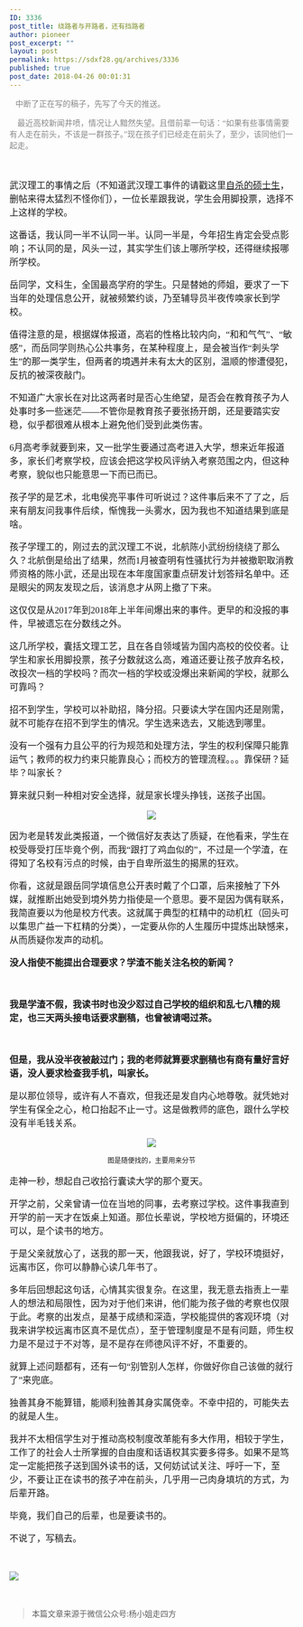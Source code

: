 ```yaml
---
ID: 3336
post_title: 绕路者与开路者，还有挡路者
author: pioneer
post_excerpt: ""
layout: post
permalink: https://sdxf28.gq/archives/3336
published: true
post_date: 2018-04-26 00:01:31
---
```

<p style="min-height: 1em; white-space: normal; line-height: normal; font-family: 'PingFang SC'; max-width: 100% !important; box-sizing: border-box !important; word-wrap: break-word !important;"><span style="max-width: 100% !important; box-sizing: border-box !important; word-wrap: break-word !important;"><span style="color: #3e3e3e;">   </span><span style="color: #888888;"><span style="font-size: 14px;">中断了正在写的稿子，先写了今天的推送。</span></span></span></p>
<p style="min-height: 1em; white-space: normal; line-height: normal; font-family: 'PingFang SC'; max-width: 100% !important; box-sizing: border-box !important; word-wrap: break-word !important;"><span style="max-width: 100% !important; box-sizing: border-box !important; word-wrap: break-word !important;"><span style="color: #888888;"><span style="font-size: 14px;">    最近高校新闻井喷，情况让人黯然失望。且借前辈一句话：“如果有些事情需要有人走在前头，不该是一群孩子。”现在孩子们已经走在前头了，至少，该同他们一起走。</span></span></span></p>
<p style="min-height: 1em; color: #3e3e3e; font-size: 16px; white-space: normal; line-height: normal; font-family: 'PingFang SC'; max-width: 100% !important; box-sizing: border-box !important; word-wrap: break-word !important;"><span style="color: #888888; max-width: 100% !important; box-sizing: border-box !important; word-wrap: break-word !important;"><span style="font-size: 14px; max-width: 100% !important; box-sizing: border-box !important; word-wrap: break-word !important;">  </span></span></p>
<p style="font-size: 16px; line-height: normal; font-family: 'PingFang SC';">武汉理工的事情之后（不知道武汉理工事件的请戳这里<a href="https://mp.weixin.qq.com/s?__biz=MzU2MzQzOTg1Nw==&amp;mid=2247484052&amp;idx=1&amp;sn=1091157de08fc2b2b569ddfc8c6033ae&amp;scene=21#wechat_redirect" target="_blank" rel="noopener">自杀的硕士生</a>，删帖来得太猛烈不怪你们），一位长辈跟我说，学生会用脚投票，选择不上这样的学校。</p>
<p style="font-size: 16px; line-height: normal; font-family: 'PingFang SC';"></p>
<p style="font-size: 16px; line-height: normal; font-family: 'PingFang SC';">这番话，我认同一半不认同一半。认同一半是，今年招生肯定会受点影响；不认同的是，风头一过，其实学生们该上哪所学校，还得继续报哪所学校。</p>
<p style="font-size: 16px; line-height: normal; font-family: 'PingFang SC';"></p>
<p style="font-size: 16px; line-height: normal; font-family: 'PingFang SC';">岳同学，文科生，全国最高学府的学生。只是替她的师姐，要求了一下当年的处理信息公开，就被频繁约谈，乃至辅导员半夜传唤家长到学校。</p>
<p style="font-size: 16px; line-height: normal; font-family: 'PingFang SC';"></p>
<p style="font-size: 16px; line-height: normal; font-family: 'PingFang SC';">值得注意的是，根据媒体报道，高岩的性格比较内向，“和和气气”、“敏感”，而岳同学则热心公共事务，在某种程度上，是会被当作“刺头学生”的那一类学生，但两者的境遇并未有太大的区别，温顺的惨遭侵犯，反抗的被深夜敲门。</p>
<p style="font-size: 16px; line-height: normal; font-family: 'PingFang SC';"></p>
<p style="font-size: 16px; line-height: normal; font-family: 'PingFang SC';">不知道广大家长在对比这两者时是否心生绝望，是否会在教育孩子为人处事时多一些迷茫——不管你是教育孩子要张扬开朗，还是要踏实安稳，似乎都很难从根本上避免他们受到此类伤害。</p>
<p style="font-size: 16px; line-height: normal; font-family: 'PingFang SC';"></p>
<p style="font-size: 16px; line-height: normal; font-family: 'PingFang SC';">6月高考季就要到来，又一批学生要通过高考进入大学，想来近年报道多，家长们考察学校，应该会把这学校风评纳入考察范围之内，但这种考察，貌似也只能意思一下而已而已。</p>
<p style="font-size: 16px; line-height: normal; font-family: 'PingFang SC';"></p>
<p style="font-size: 16px; line-height: normal; font-family: 'PingFang SC';">孩子学的是艺术，北电侯亮平事件可听说过？这件事后来不了了之，后来有朋友问我事件后续，惭愧我一头雾水，因为我也不知道结果到底是啥。</p>
<p style="font-size: 16px; line-height: normal; font-family: 'PingFang SC';"></p>
<p style="font-size: 16px; line-height: normal; font-family: 'PingFang SC';">孩子学理工的，刚过去的武汉理工不说，北航陈小武纷纷绕绕了那么久？北航倒是给出了结果，然而1月被查明有性骚扰行为并被撤职取消教师资格的陈小武，还是出现在本年度国家重点研发计划答辩名单中。还是眼尖的网友发现之后，该消息才从网上撤了下来。</p>
<p style="font-size: 16px; line-height: normal; font-family: 'PingFang SC';"></p>
<p style="font-size: 16px; line-height: normal; font-family: 'PingFang SC';"><span style="font-family: 'PingFang SC'; font-size: 16px;">这仅仅是从2017年到2018年上半年间爆出来的事件。更早的和没报的事件，早被遗忘在分数线之外。</span></p>
<p style="font-size: 16px; line-height: normal; font-family: 'PingFang SC';"></p>
<p style="font-size: 16px; line-height: normal; font-family: 'PingFang SC';">这几所学校，囊括文理工艺，且在各自领域皆为国内高校的佼佼者。让学生和家长用脚投票，孩子分数就这么高，难道还要让孩子放弃名校，改投次一档的学校吗？而次一档的学校或没爆出来新闻的学校，就那么可靠吗？</p>
<p style="font-size: 16px; line-height: normal; font-family: 'PingFang SC';"></p>
<p style="font-size: 16px; line-height: normal; font-family: 'PingFang SC';">招不到学生，学校可以补助招，降分招。只要读大学在国内还是刚需，就不可能存在招不到学生的情况。学生选来选去，又能选到哪里。</p>
<p style="font-size: 16px; line-height: normal; font-family: 'PingFang SC';"></p>
<p style="font-size: 16px; line-height: normal; font-family: 'PingFang SC';">没有一个强有力且公平的行为规范和处理方法，学生的权利保障只能靠运气；教师的权力约束只能靠良心；而校方的管理流程。。。靠保研？延毕？叫家长？</p>
<p style="font-size: 16px; line-height: normal; font-family: 'PingFang SC';"></p>
<p style="font-size: 16px; line-height: normal; font-family: 'PingFang SC';">算来就只剩一种相对安全选择，就是家长埋头挣钱，送孩子出国。</p>
<p style="font-size: 16px; line-height: normal; font-family: 'PingFang SC';"></p>
<p style="text-align: center;"><img class="" src="https://sdxf28.gq/wp-content/uploads/2018/04/wxsync-11478422455adf08fde4f461524566269.jpeg" data-copyright="0" data-ratio="0.7508532423208191" data-s="300,640" data-src="" data-type="jpeg" data-w="293" /></p>
<p style="font-size: 16px; line-height: normal; font-family: 'PingFang SC';"></p>
<p style="font-size: 16px; line-height: normal; font-family: 'PingFang SC';">因为老是转发此类报道，一个微信好友表达了质疑，在他看来，学生在校受辱受打压毕竟个例，而我“跟打了鸡血似的”，不过是一个学渣，在得知了名校有污点的时候，由于自卑所滋生的揭黑的狂欢。</p>
<p style="font-size: 16px; line-height: normal; font-family: 'PingFang SC';"></p>
<p style="font-size: 16px; line-height: normal; font-family: 'PingFang SC';">你看，这就是跟岳同学填信息公开表时戴了个口罩，后来接触了下外媒，就推断出她受到境外势力指使是一个意思。要不是因为偶有联系，我简直要以为他是校方代表。这就属于典型的杠精中的动机杠（回头可以集思广益一下杠精的分类），一定要从你的人生履历中提炼出缺憾来，从而质疑你发声的动机。</p>
<p style="font-size: 16px; line-height: normal; font-family: 'PingFang SC';"></p>
<p style="font-size: 16px; line-height: normal; font-family: 'PingFang SC';"><strong>没人指使不能提出合理要求？学渣不能关注名校的新闻？</strong></p>
<p style="font-size: 16px; line-height: normal; font-family: 'PingFang SC';"><strong>   </strong></p>
<p style="font-size: 16px; line-height: normal; font-family: 'PingFang SC';"><strong>我是学渣不假，我读书时也没少怼过自己学校的组织和乱七八糟的规定，也三天两头接电话要求删稿，也曾被请喝过茶。</strong></p>
<p style="font-size: 16px; line-height: normal; font-family: 'PingFang SC';"><strong>    </strong></p>
<p style="font-size: 16px; line-height: normal; font-family: 'PingFang SC';"><strong>但是，我从没半夜被敲过门；我的老师就算要求删稿也有商有量好言好语，没人要求检查我手机，叫家长。</strong></p>
<p style="font-size: 16px; line-height: normal; font-family: 'PingFang SC';"></p>
<p style="font-size: 16px; line-height: normal; font-family: 'PingFang SC';">是以那位领导，或许有人不喜欢，但我还是发自内心地尊敬。就凭她对学生有保全之心，枪口抬起不止一寸。这是做教师的底色，跟什么学校没有半毛钱关系。</p>
<p style="font-size: 16px; line-height: normal; font-family: 'PingFang SC';"></p>
<p style="text-align: center;"></p>
<p style="text-align: center;"><img class="" src="https://sdxf28.gq/wp-content/uploads/2018/04/wxsync-19169026985adf0900ef8cf1524566272.jpeg" data-copyright="0" data-ratio="0.672782874617737" data-s="300,640" data-src="" data-type="jpeg" data-w="327" /></p>
<p style="text-align: center;"><span style="font-size: 12px;">图是随便找的，主要用来分节</span></p>
<p style="text-align: center;"></p>
<p style="font-size: 16px; line-height: normal; font-family: 'PingFang SC';">走神一秒，想起自己收拾行囊读大学的那个夏天。</p>
<p style="font-size: 16px; line-height: normal; font-family: 'PingFang SC';"></p>
<p style="font-size: 16px; line-height: normal; font-family: 'PingFang SC';">开学之前，父亲曾请一位在当地的同事，去考察过学校。这件事我直到开学的前一天才在饭桌上知道。那位长辈说，学校地方挺偏的，环境还可以，是个读书的地方。</p>
<p style="font-size: 16px; line-height: normal; font-family: 'PingFang SC';"></p>
<p style="font-size: 16px; line-height: normal; font-family: 'PingFang SC';">于是父亲就放心了，送我的那一天，他跟我说，好了，学校环境挺好，远离市区，你可以静静心读几年书了。</p>
<p style="font-size: 16px; line-height: normal; font-family: 'PingFang SC';"></p>
<p style="font-size: 16px; line-height: normal; font-family: 'PingFang SC';">多年后回想起这句话，心情其实很复杂。在这里，我无意去指责上一辈人的想法和局限性，因为对于他们来讲，他们能为孩子做的考察也仅限于此。考察的出发点，是基于成绩和深造，学校能提供的客观环境（对我来讲学校远离市区真不是优点），至于管理制度是不是有问题，师生权力是不是过于不对等，是不是存在师德风评不好，不重要的。</p>
<p style="font-size: 16px; line-height: normal; font-family: 'PingFang SC';"></p>
<p style="font-size: 16px; line-height: normal; font-family: 'PingFang SC';">就算上述问题都有，还有一句“别管别人怎样，你做好你自己该做的就行了”来兜底。</p>
<p style="font-size: 16px; line-height: normal; font-family: 'PingFang SC';"></p>
<p style="font-size: 16px; line-height: normal; font-family: 'PingFang SC';">独善其身不能算错，能顺利独善其身实属侥幸。不幸中招的，可能失去的就是人生。</p>
<p style="font-size: 16px; line-height: normal; font-family: 'PingFang SC';"></p>
<p style="font-size: 16px; line-height: normal; font-family: 'PingFang SC';">我并不太相信学生对于推动高校制度改革能有多大作用，相较于学生，工作了的社会人士所掌握的自由度和话语权其实要多得多。如果不是笃定一定能把孩子送到国外读书的话，又何妨试试关注、呼吁一下，至少，不要让正在读书的孩子冲在前头，几乎用一己肉身填坑的方式，为后辈开路。</p>
<p style="font-size: 16px; line-height: normal; font-family: 'PingFang SC';"></p>
<p style="font-size: 16px; line-height: normal; font-family: 'PingFang SC';">毕竟，我们自己的后辈，也是要读书的。</p>
<p style="font-size: 16px; line-height: normal; font-family: 'PingFang SC';"></p>
<p style="font-size: 16px; line-height: normal; font-family: 'PingFang SC';"></p>
<p style="font-size: 16px; line-height: normal; font-family: 'PingFang SC';"></p>
<p style="font-size: 16px; line-height: normal; font-family: 'PingFang SC';">不说了，写稿去。</p>
<p style="min-height: 1em; color: #3e3e3e; font-size: 16px; white-space: normal; line-height: normal; font-family: 'PingFang SC'; max-width: 100% !important; box-sizing: border-box !important; word-wrap: break-word !important;"></p>
<img class="" src="https://sdxf28.gq/wp-content/uploads/2018/04/wxsync-18076561525adf09045c95b1524566276.jpeg" data-copyright="0" data-ratio="1" data-s="300,640" data-src="" data-type="jpeg" data-w="1080" />
<p style="min-height: 1em; color: #3e3e3e; font-size: 16px; white-space: normal; line-height: normal; font-family: 'PingFang SC'; max-width: 100% !important; box-sizing: border-box !important; word-wrap: break-word !important;"></p>

<blockquote>本篇文章来源于微信公众号:杨小姐走四方</blockquote>